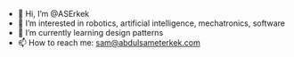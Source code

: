 - 👋 Hi, I’m @ASErkek
- 👀 I’m interested in robotics, artificial intelligence, mechatronics, software
- 🌱 I’m currently learning design patterns
- 📫 How to reach me: sam@abdulsameterkek.com
